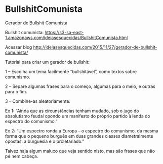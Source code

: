 # BullshitComunista
Gerador de Bullshit Comunista



Bullshit comunista:
https://s3-sa-east-1.amazonaws.com/ideiasesquecidas/BullshitComunista.html


Acessar blog
http://ideiasesquecidas.com/2015/11/27/gerador-de-bullshit-comunista/

Tutorial para criar um gerador de bullshit:

1 – Escolha um tema facilmente “bullshitável”, como textos sobre comunismo.

 

2 – Separe algumas frases para o começo, algumas para o meio, e outras para o fim.


3 – Combine-as aleatoriamente.

Ex 1: “Ainda que as circunstâncias tenham mudado, sob o jugo do absolutismo feudal opondo um manifesto do próprio partido à lenda do espectro do comunismo.”

Ex 2:  “Um espectro ronda a Europa – o espectro do comunismo, da mesma forma que o pequeno burguês em duas grandes classes diametralmente opostas: a burguesia e o proletariado.”

 

 

 

Talvez haja algum maluco que veja sentido nisto, mas são frases que não pé nem cabeça.
